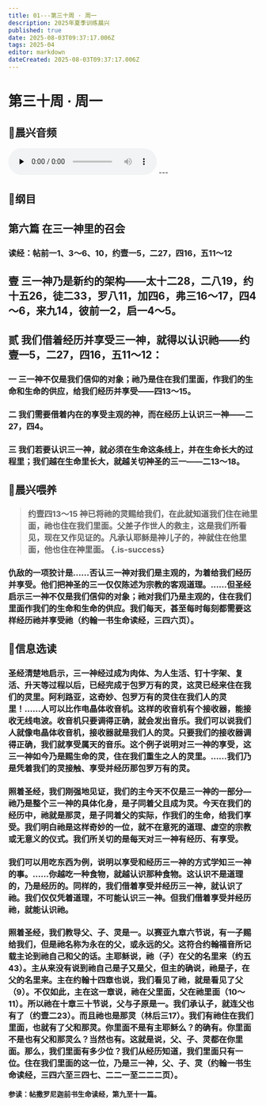 ```yaml
---
title: 01---第三十周 · 周一
description: 2025年夏季训练晨兴
published: true
date: 2025-08-03T09:37:17.006Z
tags: 2025-04
editor: markdown
dateCreated: 2025-08-03T09:37:17.006Z
---
```


# 第三十周 · 周一
## 🎵晨兴音频

<audio id="audio" controls="" preload="none">
      <source id="mp3" src="/2025-04/week6/week30day1.mp3">
</audio>
---

## 📖纲目

## 第六篇    在三一神里的召会

### 读经：帖前一1、3～6、10，约壹一5，二27，四16，五11～12

## 壹    三一神乃是新约的架构——太十二28，二八19，约十五26，徒二33，罗八11，加四6，弗三16～17，四4～6，来九14，彼前一2，启一4～5。

## 贰    我们借着经历并享受三一神，就得以认识祂——约壹一5，二27，四16，五11～12：

### 一    三一神不仅是我们信仰的对象；祂乃是住在我们里面，作我们的生命和生命的供应，给我们经历并享受——四13～15。

### 二    我们需要借着内在的享受主观的神，而在经历上认识三一神——二27，四4。

### 三    我们若要认识三一神，就必须在生命这条线上，并在生命长大的过程里；我们越在生命里长大，就越关切神圣的三一——二13～18。

## 📖晨兴喂养

>### **约壹四13～15    神已将祂的灵赐给我们，在此就知道我们住在祂里面，祂也住在我们里面。父差子作世人的救主，这是我们所看见，现在又作见证的。凡承认耶稣是神儿子的，神就住在他里面，他也住在神里面。** {.is-success}

### 仇敌的一项狡计是……否认三一神对我们是主观的，为着给我们经历并享受。他们把神圣的三一仅仅陈述为宗教的客观道理。……但圣经启示三一神不仅是我们信仰的对象；祂对我们乃是主观的，住在我们里面作我们的生命和生命的供应。我们每天，甚至每时每刻都需要这样经历祂并享受祂（约翰一书生命读经，三四六页）。

## 📖信息选读

### 圣经清楚地启示，三一神经过成为肉体、为人生活、钉十字架、复活、升天等过程以后，已经完成于包罗万有的灵，这灵已经来住在我们的灵里。阿利路亚，这奇妙、包罗万有的灵住在我们人的灵里！……人可以比作电晶体收音机。这样的收音机有个接收器，能接收无线电波。收音机只要调得正确，就会发出音乐。我们可以说我们人就像电晶体收音机，接收器就是我们人的灵。只要我们的接收器调得正确，我们就享受属天的音乐。这个例子说明对三一神的享受，这三一神如今乃是赐生命的灵，住在我们重生之人的灵里。……我们乃是凭着我们的灵接触、享受并经历那包罗万有的灵。

### 照着圣经，我们刚强地见证，我们的主今天不仅是三一神的一部分—祂乃是整个三一神的具体化身，是子同着父且成为灵。今天在我们的经历中，祂就是那灵，是子同着父的实际，作我们的生命，给我们享受。我们明白祂是这样奇妙的一位，就不在意死的道理、虚空的宗教或无意义的仪式。我们所关切的是每天对三一神有经历、有享受。

### 我们可以用吃东西为例，说明以享受和经历三一神的方式学知三一神的事。……你越吃一种食物，就越认识那种食物。这认识不是道理的，乃是经历的。同样的，我们借着享受并经历三一神，就认识了祂。我们仅仅凭着道理，不可能认识三一神。但我们借着享受并经历祂，就能认识祂。

### 照着圣经，我们教导父、子、灵是一。以赛亚九章六节说，有一子赐给我们，但是祂名称为永在的父，或永远的父。这符合约翰福音所记载主论到祂自己和父的话。主耶稣说，祂（子）在父的名里来（约五43）。主从来没有说到祂自己是子又是父，但主的确说，祂是子，在父的名里来。主在约翰十四章也说，我们看见了祂，就是看见了父（9）。不仅如此，主在这一章说，祂在父里面，父在祂里面（10～11）。所以祂在十章三十节说，父与子原是一。我们承认子，就连父也有了（约壹二23）。而且祂也是那灵（林后三17）。我们有祂住在我们里面，也就有了父和那灵。你里面不是有主耶稣么？的确有。你里面不是也有父和那灵么？当然也有。这就是说，父、子、灵都在你里面。那么，我们里面有多少位？我们从经历知道，我们里面只有一位。住在我们里面的这一位，乃是三一神，父、子、灵（约翰一书生命读经，三四六至三四七、二二一至二二二页）。

**参读：帖撒罗尼迦前书生命读经，第九至十一篇。**
<!-- Google tag (gtag.js) -->
<script async src="https://www.googletagmanager.com/gtag/js?id=G-1P8709Z16T"></script>
<script>
  window.dataLayer = window.dataLayer || [];
  function gtag(){dataLayer.push(arguments);}
  gtag('js', new Date());

  gtag('config', 'G-1P8709Z16T');
</script>